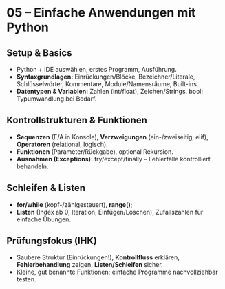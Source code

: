 # 05 – Einfache Anwendungen mit Python

## Setup & Basics
- Python + IDE auswählen, erstes Programm, Ausführung.  
- **Syntaxgrundlagen:** Einrückungen/Blöcke, Bezeichner/Literale, Schlüsselwörter, Kommentare, Module/Namensräume, Built-ins.  
- **Datentypen & Variablen:** Zahlen (int/float), Zeichen/Strings, bool; Typumwandlung bei Bedarf.

## Kontrollstrukturen & Funktionen
- **Sequenzen** (E/A in Konsole), **Verzweigungen** (ein-/zweiseitig, elif), **Operatoren** (relational, logisch).  
- **Funktionen** (Parameter/Rückgabe), optional Rekursion.  
- **Ausnahmen (Exceptions):** try/except/finally – Fehlerfälle kontrolliert behandeln.

## Schleifen & Listen
- **for/while** (kopf-/zählgesteuert), **range()**;  
- **Listen** (Index ab 0, Iteration, Einfügen/Löschen), Zufallszahlen für einfache Übungen.

## Prüfungsfokus (IHK)
- Saubere Struktur (Einrückungen!), **Kontrollfluss** erklären, **Fehlerbehandlung** zeigen, **Listen/Schleifen** sicher.  
- Kleine, gut benannte Funktionen; einfache Programme nachvollziehbar testen.

